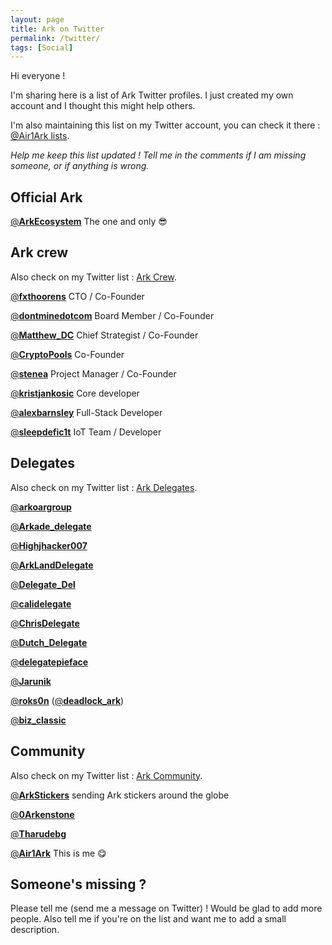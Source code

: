 ```yaml
---
layout: page
title: Ark on Twitter
permalink: /twitter/
tags: [Social]
---
```


Hi everyone !

I'm sharing here is a list of Ark Twitter profiles. I just created my own account and I thought this might help others.

I'm also maintaining this list on my Twitter account, you can check it there : [@Air1Ark lists](https://twitter.com/Air1Ark/lists).

*Help me keep this list updated ! Tell me in the comments if I am missing someone, or if anything is wrong.*

## Official Ark

[@**ArkEcosystem**](https://twitter.com/ArkEcosystem) The one and only 😎

## Ark crew

Also check on my Twitter list : [Ark Crew](https://twitter.com/Air1Ark/lists/ark-crew/members).

[@**fxthoorens**](https://twitter.com/fxthoorens) CTO / Co-Founder

[@**dontminedotcom**](https://twitter.com/dontminedotcom) Board Member / Co-Founder

[@**Matthew_DC**](https://twitter.com/Matthew_DC) Chief Strategist / Co-Founder

[@**CryptoPools**](https://twitter.com/CryptoPools) Co-Founder

[@**stenea**](https://twitter.com/stenea) Project Manager / Co-Founder

[@**kristjankosic**](https://twitter.com/kristjankosic) Core developer

[@**alexbarnsley**](https://twitter.com/alexbarnsley) Full-Stack Developer

[@**sleepdefic1t**](https://twitter.com/sleepdefic1t) IoT Team / Developer

## Delegates

Also check on my Twitter list : [Ark Delegates](https://twitter.com/Air1Ark/lists/ark-delegates/members).

[@**arkoargroup**](https://twitter.com/arkoargroup)

[@**Arkade_delegate**](https://twitter.com/Arkade_delegate)

[@**Highjhacker007**](https://twitter.com/Highjhacker007)

[@**ArkLandDelegate**](https://twitter.com/ArkLandDelegate)

[@**Delegate_Del**](https://twitter.com/Delegate_Del)

[@**calidelegate**](https://twitter.com/calidelegate)

[@**ChrisDelegate**](https://twitter.com/ChrisDelegate)

[@**Dutch_Delegate**](https://twitter.com/Dutch_Delegate)

[@**delegatepieface**](https://twitter.com/delegatepieface)

[@**Jarunik**](https://twitter.com/Jarunik)

[@**roks0n**](https://twitter.com/roks0n) ([@**deadlock_ark**](https://twitter.com/deadlock_ark))

[@**biz_classic**](https://twitter.com/biz_classic)

## Community

Also check on my Twitter list : [Ark Community](https://twitter.com/Air1Ark/lists/ark-community/members).

[@**ArkStickers**](https://twitter.com/ArkStickers) sending Ark stickers around the globe

[@**0Arkenstone**](https://twitter.com/0Arkenstone)

[@**Tharudebg**](https://twitter.com/Tharudebg)

[@**Air1Ark**](https://twitter.com/Air1Ark) This is me 😋

## Someone's missing ?

Please tell me (send me a message on Twitter) ! Would be glad to add more people. Also tell me if you're on the list and want me to add a small description.